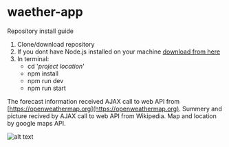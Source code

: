 # waether-app

Repository install guide
1. Clone/download repository
2. If you dont have Node.js installed on your machine [download from here](https://nodejs.org/en/)
3. In terminal:
    - cd '*project location*'
    - npm install
    - npm run dev
    - npm run start
    
    
The forecast information received AJAX call to web API from [https://openweathermap.org](https://openweathermap.org).
Summery and picture recived by AJAX call to web API from Wikipedia.
Map and location by google maps API.

![alt text](http://url/to/img.png)

